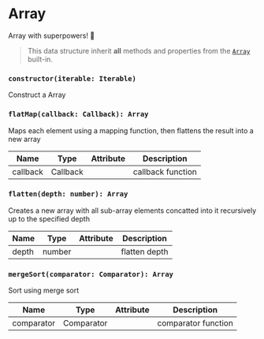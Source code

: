 # Array

Array with superpowers! 💪

> This data structure inherit **all** methods and properties from the [`Array`](https://developer.mozilla.org/en-US/docs/Web/JavaScript/Reference/Global_Objects/Array) built-in.

### `constructor(iterable: Iterable)`

Construct a Array

### `flatMap(callback: Callback): Array`

Maps each element using a mapping function, then flattens the result into a new array

| Name     | Type     | Attribute | Description       |
| -------- | -------- | --------- | ----------------- |
| callback | Callback |           | callback function |

### `flatten(depth: number): Array`

Creates a new array with all sub-array elements concatted into it recursively up to the specified depth

| Name  | Type   | Attribute | Description   |
| ----- | ------ | --------- | ------------- |
| depth | number |           | flatten depth |

### `mergeSort(comparator: Comparator): Array`

Sort using merge sort

| Name       | Type       | Attribute | Description         |
| ---------- | ---------- | --------- | ------------------- |
| comparator | Comparator |           | comparator function |
